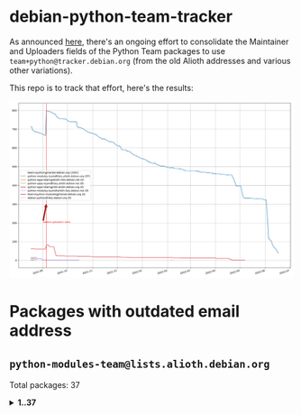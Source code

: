 # debian-python-team-tracker



As announced [here](https://lists.debian.org/debian-python/2021/08/msg00006.html), there's an ongoing effort to consolidate the Maintainer and Uploaders fields of the Python Team packages to use `team+python@tracker.debian.org` (from the old Alioth addresses and various other variations).



This repo is to track that effort, here's the results:



![Python team emails](images/python_team_emails.svg)


# Packages with outdated email address

## `python-modules-team@lists.alioth.debian.org`
Total packages: 37
<details>
<summary><b>1..37</b></summary>


| # | Package | Version |
| --- | --- | --- |
| 1 | [django-pipeline](https://tracker.debian.org/django-pipeline) | 1.6.14-3 |
| 2 | [flask-script](https://tracker.debian.org/flask-script) | 2.0.6-2 |
| 3 | [networkx](https://tracker.debian.org/networkx) | 2.5+ds-2 |
| 4 | [okasha](https://tracker.debian.org/okasha) | 0.2.4-4 |
| 5 | [python-click-log](https://tracker.debian.org/python-click-log) | 0.2.1-2 |
| 6 | [python-colour](https://tracker.debian.org/python-colour) | 0.1.5-2 |
| 7 | [python-decorator](https://tracker.debian.org/python-decorator) | 4.4.2-2 |
| 8 | [python-demjson](https://tracker.debian.org/python-demjson) | 2.2.4-5 |
| 9 | [python-django-push-notifications](https://tracker.debian.org/python-django-push-notifications) | 1.4.1-1 |
| 10 | [python-ewmh](https://tracker.debian.org/python-ewmh) | 0.1.6-2 |
| 11 | [python-gflags](https://tracker.debian.org/python-gflags) | 1.5.1-7 |
| 12 | [python-hpilo](https://tracker.debian.org/python-hpilo) | 4.3-3 |
| 13 | [python-ipfix](https://tracker.debian.org/python-ipfix) | 0.9.7-2 |
| 14 | [python-ldap](https://tracker.debian.org/python-ldap) | 3.2.0-4 |
| 15 | [python-libguess](https://tracker.debian.org/python-libguess) | 1.1-4 |
| 16 | [python-mailer](https://tracker.debian.org/python-mailer) | 0.8.1-4 |
| 17 | [python-mastodon](https://tracker.debian.org/python-mastodon) | 1.5.1-1 |
| 18 | [python-model-mommy](https://tracker.debian.org/python-model-mommy) | 1.6.0-2 |
| 19 | [python-pathtools](https://tracker.debian.org/python-pathtools) | 0.1.2-4 |
| 20 | [python-pem](https://tracker.debian.org/python-pem) | 19.1.0-1 |
| 21 | [python-persistent](https://tracker.debian.org/python-persistent) | 4.6.4-0.2 |
| 22 | [python-phonenumbers](https://tracker.debian.org/python-phonenumbers) | 8.12.1-1 |
| 23 | [python-plaster](https://tracker.debian.org/python-plaster) | 1.0-2 |
| 24 | [python-plaster-pastedeploy](https://tracker.debian.org/python-plaster-pastedeploy) | 0.5-3 |
| 25 | [python-repoze.sphinx.autointerface](https://tracker.debian.org/python-repoze.sphinx.autointerface) | 0.8-0.2 |
| 26 | [python-schedutils](https://tracker.debian.org/python-schedutils) | 0.6-2.1 |
| 27 | [python-service-identity](https://tracker.debian.org/python-service-identity) | 18.1.0-6 |
| 28 | [python-simpy](https://tracker.debian.org/python-simpy) | 2.3.1+dfsg-2 |
| 29 | [python-slimmer](https://tracker.debian.org/python-slimmer) | 0.1.30-8 |
| 30 | [python-suntime](https://tracker.debian.org/python-suntime) | 1.2.5-2 |
| 31 | [python-tempita](https://tracker.debian.org/python-tempita) | 0.5.2-6 |
| 32 | [python-testing.mysqld](https://tracker.debian.org/python-testing.mysqld) | 1.4.0-4 |
| 33 | [python-testing.postgresql](https://tracker.debian.org/python-testing.postgresql) | 1.3.0-2 |
| 34 | [python-urlobject](https://tracker.debian.org/python-urlobject) | 2.4.3-3 |
| 35 | [python-wheezy.template](https://tracker.debian.org/python-wheezy.template) | 0.1.167-2 |
| 36 | [quark-sphinx-theme](https://tracker.debian.org/quark-sphinx-theme) | 0.5.1-2 |
| 37 | [sphinx](https://tracker.debian.org/sphinx) | 1.8.5-5 |
</details>
